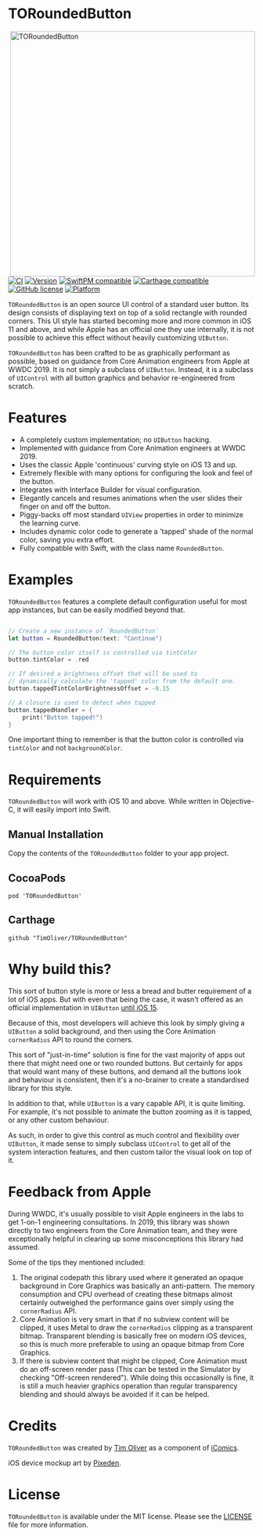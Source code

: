 # TORoundedButton

<img src="https://raw.githubusercontent.com/TimOliver/TORoundedButton/master/screenshot.png" width="500" align="right" alt="TORoundedButton" />

[![CI](https://github.com/TimOliver/TORoundedButton/workflows/CI/badge.svg)](https://github.com/TimOliver/TORoundedButton/actions?query=workflow%3ACI)
[![Version](https://img.shields.io/cocoapods/v/TORoundedButton.svg?style=flat)](http://cocoadocs.org/docsets/TORoundedButton)
[![SwiftPM compatible](https://img.shields.io/badge/SwiftPM-compatible-4BC51D.svg?style=flat)](https://swift.org/package-manager/)
[![Carthage compatible](https://img.shields.io/badge/Carthage-compatible-4BC51D.svg?style=flat)](https://github.com/Carthage/Carthage)
[![GitHub license](https://img.shields.io/badge/license-MIT-blue.svg)](https://raw.githubusercontent.com/TimOliver/TORoundedButton/master/LICENSE)
[![Platform](https://img.shields.io/cocoapods/p/TORoundedButton.svg?style=flat)](http://cocoadocs.org/docsets/TORoundedButton)

`TORoundedButton` is an open source UI control of a standard user button. Its design consists of displaying text on top of a solid rectangle with rounded corners. This UI style has started becoming more and more common in iOS 11 and above, and while Apple has an official one they use internally, it is not possible to achieve this effect without heavily customizing `UIButton`.

`TORoundedButton` has been crafted to be as graphically performant as possible, based on guidance from Core Animation engineers from Apple at WWDC 2019. It is not simply a subclass of `UIButton`. Instead, it is a subclass of `UIControl` with all button graphics and behavior re-engineered from scratch.

# Features

* A completely custom implementation; no `UIButton` hacking.
* Implemented with guidance from Core Animation engineers at WWDC 2019.
* Uses the classic Apple 'continuous' curving style on iOS 13 and up.
* Extremely flexible with many options for configuring the look and feel of the button.
* Integrates with Interface Builder for visual configuration.
* Elegantly cancels and resumes animations when the user slides their finger on and off the button.
* Piggy-backs off most standard `UIView` properties in order to minimize the learning curve.
* Includes dynamic color code to generate a 'tapped' shade of the normal color, saving you extra effort.
* Fully compatible with Swift, with the class name `RoundedButton`.

# Examples

`TORoundedButton` features a complete default configuration useful for most app instances, but can be easily modified beyond that.

```swift

// Create a new instance of `RoundedButton`
let button = RoundedButton(text: "Continue")

// The button color itself is controlled via tintColor
button.tintColor = .red

// If desired a brightness offset that will be used to 
// dynamically calculate the 'tapped' color from the default one.
button.tappedTintColorBrightnessOffset = -0.15

// A closure is used to detect when tapped
button.tappedHandler = {
    print("Button tapped!")
}

```

One important thing to remember is that the button color is controlled via `tintColor` and not `backgroundColor`.


# Requirements

`TORoundedButton` will work with iOS 10 and above. While written in Objective-C, it will easily import into Swift.

## Manual Installation

Copy the contents of the `TORoundedButton` folder to your app project.

## CocoaPods

```
pod 'TORoundedButton'
```

## Carthage

```
github "TimOliver/TORoundedButton"
```

# Why build this?

This sort of button style is more or less a bread and butter requirement of a lot of iOS apps. But with even that being the case, it wasn't offered as an official implementation in `UIButton` [until iOS 15](https://developer.apple.com/documentation/uikit/uibackgroundconfiguration).

Because of this, most developers will achieve this look by simply giving a `UIButton` a solid background, and then using the Core Animation `cornerRadius` API to round the corners. 

This sort of "just-in-time" solution is fine for the vast majority of apps out there that might need one or two rounded buttons. But certainly for apps that would want many of these buttons, and demand all the buttons look and behaviour is consistent, then it's a no-brainer to create a standardised library for this style.

In addition to that, while `UIButton` is a vary capable API, it is quite limiting. For example, it's not possible to animate the button zooming as it is tapped, or any other custom behaviour. 

As such, in order to give this control as much control and flexibility over `UIButton`, it made sense to simply subclass `UIControl` to get all of the system interaction features, and then custom tailor the visual look on top of it.

# Feedback from Apple

During WWDC, it's usually possible to visit Apple engineers in the labs to get 1-on-1 engineering consultations. In 2019, this library was shown directly to two engineers from the Core Animation team, and they were exceptionally helpful in clearing up some misconceptions this library had assumed.

Some of the tips they mentioned included:

1. The original codepath this library used where it generated an opaque background in Core Graphics was basically an anti-pattern. The memory consumption and CPU overhead of creating these bitmaps almost certainly outweighed the performance gains over simply using the `cornerRadius` API.
2. Core Animation is very smart in that if no subview content will be clipped, it uses Metal to draw the `cornerRadius` clipping as a transparent bitmap. Transparent blending is basically free on modern iOS devices, so this is much more preferable to using an opaque bitmap from Core Graphics.
3. If there is subview content that might be clipped, Core Animation must do an off-screen render pass (This can be tested in the Simulator by checking "Off-screen rendered"). While doing this occasionally is fine, it is still a much heavier graphics operation than regular transparency blending and should always be avoided if it can be helped.

# Credits

`TORoundedButton` was created by [Tim Oliver](http://twitter.com/TimOliverAU) as a component of [iComics](http://icomics.co).

iOS device mockup art by [Pixeden](http://pixeden.com).

# License

`TORoundedButton` is available under the MIT license. Please see the [LICENSE](LICENSE) file for more information.
